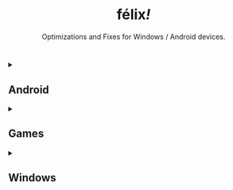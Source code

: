 <div align="center"><h1>félix<i>!</i></h1>
<p>Optimizations and Fixes for Windows / Android devices.</p></div>

#

<details><summary><h2>Android</h2></summary>
  <details><summary><h3>Software</h3></summary>
    <div align="center">

| Software | Author | Version | Root |
|----------|--------|---------|------|
| <a href="https://adaway.org/">AdAway</a> | <a href="https://github.com/AdAway">AdAway</a> | <img src="https://img.shields.io/github/release/AdAway/AdAway.svg?style=flat&color=007e5f&label=" /> | 🟩 |
| <a href="https://f-droid.org/packages/s1m.savertuner/">SaverTuner</a> | <a href="https://codeberg.org/s1m">s1m</a> |  | 🟥 |
| <a href="https://play.google.com/store/apps/details?id=eu.thedarken.sdm">SD Maid</a> | <a href="https://github.com/d4rken">Matthias Urhahn</a> |  | 🟥 |
</details>

  <details><summary><h3>Magisk Modules</h3></summary>
    <div align="center">

| Module | Author | Version |
|--------|--------|---------|
| <a href="https://github.com/VR-25/acc">Advanced Charging Controller (ACC)</a> | <a href="https://github.com/VR-25">VR-25</a> | <a href="https://github.com/VR-25/acc/releases/latest"><img src="https://img.shields.io/github/release/VR-25/acc.svg?style=flat&color=007e5f&label=" /></a> |
| <a href="https://github.com/LeanxModulostk/Android-TCP-Optimization">Android TCP Optimization</a> | <a href="https://github.com/LeanxModulostk">@LeanHijosdesusMadres</a> | <a href="https://github.com/LeanxModulostk/Android-TCP-Optimization/releases/latest"><img src="https://img.shields.io/github/release/LeanxModulostk/Android-TCP-Optimization.svg?style=flat&color=007e5f&label=" /></a> |
| <a href="https://github.com/ez-me/ezme-nodebug">Ez-me NoDebug</a> | <a href="https://github.com/ez-me">Esteban Zapata</a> | <a href="https://github.com/ez-me/ezme-nodebug/releases/latest"><img src="https://img.shields.io/github/release/ez-me/ezme-nodebug.svg?style=flat&color=007e5f&label=" /></a> |
| <a href="https://github.com/ez-me/Simple_BootloopSaver">Simple Bootloop Saver</a> | <a href="https://github.com/ez-me">Esteban Zapata</a> | <a href="modules/Simple_BootloopSaver-v2.zip?raw=true"><img src="https://img.shields.io/badge/v2-007e5f" /></a> |
</details>
</div></details>

<details><summary><h2>Games</h2></summary>
  <details><summary><h3>Minecraft</h3></summary>
    <div align="center">

| Pack | Loader |
|------|--------|
| <a href="https://www.curseforge.com/minecraft/modpacks/breakneck">Breakneck: Optimized</a> | Fabric |
| <a href="https://www.curseforge.com/minecraft/modpacks/fabulously-optimized">Fabulously Optimized</a> | Fabric |
| <a href="https://modrinth.com/modpack/remarkably">Remarkably Optimized</a> | Fabric |
| <a href="https://www.curseforge.com/minecraft/modpacks/cubed-optimized">Cubed Optimized FPS</a> | Fabric |
| <a href="https://www.mediafire.com/folder/1xpbpu8zjwxh3/Minecraft">félix<i>!</i> Pack</a> | Fabric |
</details>
</div></details>

<details><summary><h2>Windows</h2></summary>
  <div align="center">

| Software | Author | Tutorial |
|----------|--------|----------|
| <a href="https://github.com/ChrisTitusTech/winutil#usage">Chris Titus Tech's Windows Utility</a> | <a href="https://github.com/ChrisTitusTech/winutil/graphs/contributors"><img width="400" src="https://contrib.rocks/image?repo=ChrisTitusTech/winutil" /></a> | <a href="https://www.youtube.com/watch?v=5_AaHXrelTE" target="_blank" rel="noreferrer"><picture><source media="(prefers-color-scheme: dark)" srcset="https://raw.githubusercontent.com/danielcranney/readme-generator/main/public/icons/socials/youtube-dark.svg" /><source media="(prefers-color-scheme: light)" srcset="https://raw.githubusercontent.com/danielcranney/readme-generator/main/public/icons/socials/youtube.svg" /><img src="https://raw.githubusercontent.com/danielcranney/readme-generator/main/public/icons/socials/youtube.svg" width="32" height="32" /></picture></a> |
| Khorvie 2024 Optimizations | <a href="https://www.youtube.com/@khorvietech"><img width="50" src="https://yt3.googleusercontent.com/btgOXkYsQuTuzR_wjIy2zaoQuPlWbyyIsRd6jVeu0rMQ776--zgk3LYTyJZkHmGl9JkC7xik=s176-c-k-c0x00ffffff-no-rj"></a> | <a href="https://www.youtube.com/watch?v=iBiNfa32AnE"><picture><source media="(prefers-color-scheme: dark)" srcset="https://raw.githubusercontent.com/danielcranney/readme-generator/main/public/icons/socials/youtube-dark.svg" /><source media="(prefers-color-scheme: light)" srcset="https://raw.githubusercontent.com/danielcranney/readme-generator/main/public/icons/socials/youtube.svg" /><img src="https://raw.githubusercontent.com/danielcranney/readme-generator/main/public/icons/socials/youtube.svg" width="32" height="32" /></picture></a> |
| <a href="https://github.com/undergroundwires/privacy.sexy#readme">privacy.sexy</a> | <a href="https://github.com/undergroundwires/privacy.sexy/graphs/contributors"><img width="400" src="https://contrib.rocks/image?repo=undergroundwires/privacy.sexy" /></a> |
| <a href="https://discord.gg/MbaQcjVU5W">Inso.vs</a> | <a href="https://guns.lol/inso.vs"><img width="50" src="https://cdn.discordapp.com/avatars/412107413546598400/602772101d051027eca3f8a70da0c78b.png"></a> | <a href="https://discord.gg/MbaQcjVU5W"><picture><source media="(prefers-color-scheme: dark)" srcset="https://raw.githubusercontent.com/danielcranney/readme-generator/main/public/icons/socials/discord-dark.svg" /><source media="(prefers-color-scheme: light)" srcset="https://raw.githubusercontent.com/danielcranney/readme-generator/main/public/icons/socials/discord.svg" /><img src="https://raw.githubusercontent.com/danielcranney/readme-generator/main/public/icons/socials/discord.svg" width="32" height="32" /></picture></a> |
</div></details>
